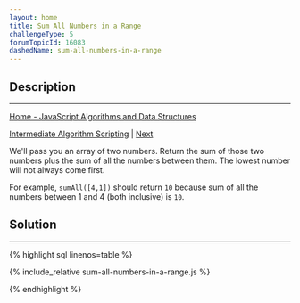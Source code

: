 ```yaml
---
layout: home
title: Sum All Numbers in a Range
challengeType: 5
forumTopicId: 16083
dashedName: sum-all-numbers-in-a-range
---
```


<div class="row">
<div class="columnStmt" markdown="1">

## Description
------

[Home - JavaScript Algorithms and Data Structures](../../02-javascript-algorithms-and-data-structures/README.md)

[Intermediate Algorithm Scripting](../intermediate-algorithm-scripting/README.html)  | [Next](./diff-two-arrays.md) 

We'll pass you an array of two numbers. Return the sum of those two numbers plus the sum of all the numbers between them. The lowest number will not always come first.

For example, `sumAll([4,1])` should return `10` because sum of all the numbers between 1 and 4 (both inclusive) is `10`.

</div>
<div class="columnSol" markdown="1">

## Solution
------

{% highlight sql linenos=table %}

{% include_relative sum-all-numbers-in-a-range.js %}

{% endhighlight %}

</div>
</div>

